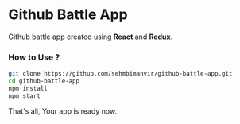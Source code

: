# Github Battle App

Github battle app created using **React** and **Redux**.

### How to Use ?

```sh
git clone https://github.com/sehmbimanvir/github-battle-app.git
cd github-battle-app
npm install
npm start
```
That's all, Your app is ready now.
